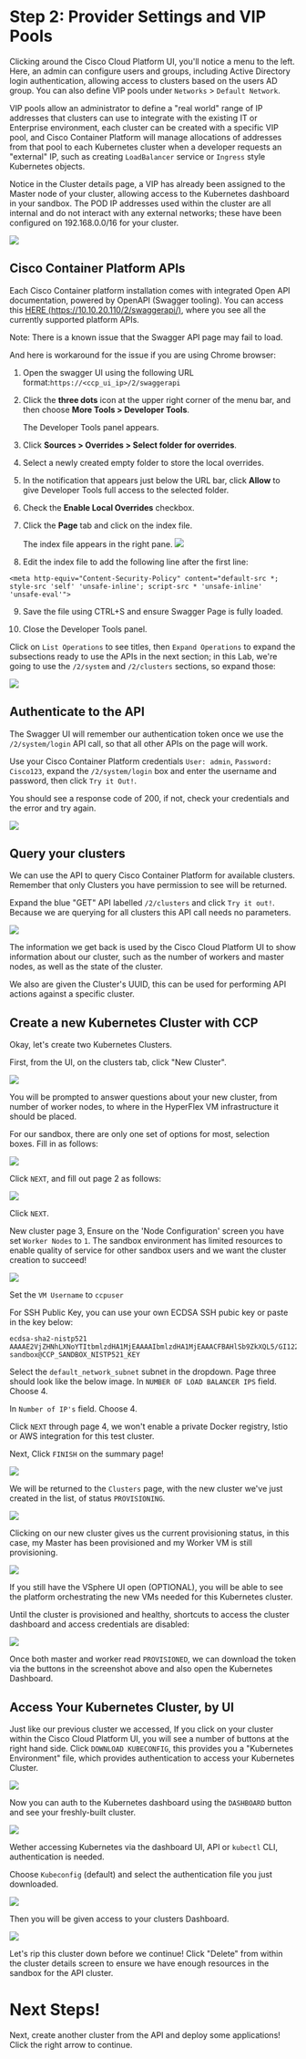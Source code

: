 # Step 2: Provider Settings and VIP Pools

Clicking around the Cisco Cloud Platform UI, you'll notice a menu to the left.
Here, an admin can configure users and groups, including Active Directory login authentication, allowing access to clusters based on the users AD group. You can also define VIP pools under `Networks` > `Default Network`.

VIP pools allow an administrator to define a "real world" range of IP addresses that clusters can use to integrate with the existing IT or Enterprise environment, each cluster can be created with a specific VIP pool, and Cisco Container Platform will manage allocations of addresses from that pool to each Kubernetes cluster when a developer requests an "external" IP, such as creating `LoadBalancer` service or `Ingress` style Kubernetes objects.

Notice in the Cluster details page, a VIP has already been assigned to the Master node of your cluster, allowing access to the Kubernetes dashboard in your sandbox. The POD IP addresses used within the cluster are all internal and do not interact with any external networks; these have been configured on 192.168.0.0/16 for your cluster.

  ![](assets/images/cpp-vippools.jpeg)

## Cisco Container Platform APIs
Each Cisco Container platform installation comes with integrated Open API documentation, powered by OpenAPI (Swagger tooling).
You can access this [HERE (https://10.10.20.110/2/swaggerapi/)](https://10.10.20.110/2/swaggerapi/), where you see all the currently supported platform APIs.

Note: There is a known issue that the Swagger API page may fail to load.

And here is workaround for the issue if you are using Chrome browser:


1. Open the swagger UI using the following URL format:```https://<ccp_ui_ip>/2/swaggerapi```
    
2. Click the **three dots** icon at the upper right corner of the menu bar, and then choose **More Tools > Developer Tools**.

    The Developer Tools panel appears.

3. Click **Sources > Overrides > Select folder for overrides**.

4. Select a newly created empty folder to store the local overrides.

5. In the notification that appears just below the URL bar, click **Allow** to give Developer Tools full access to the selected folder.

6. Check the **Enable Local Overrides** checkbox.

7. Click the **Page** tab and click on the index file.

    The index file appears in the right pane.
 ![](assets/images/swagger_not_loading.png)
8. Edit the index file to add the following line after the first line:
```
<meta http-equiv="Content-Security-Policy" content="default-src *; style-src 'self' 'unsafe-inline'; script-src * 'unsafe-inline' 'unsafe-eval'"> 
```

9. Save the file using CTRL+S and ensure Swagger Page is fully loaded.

10. Close the Developer Tools panel.


Click on `List Operations` to see titles, then `Expand Operations` to expand the subsections ready to use the APIs in the next section; in this Lab, we're going to use the `/2/system` and `/2/clusters` sections, so expand those:

  ![](assets/images/expand_swagger_1.jpeg)

## Authenticate to the API
The Swagger UI will remember our authentication token once we use the `/2/system/login` API call, so that all other APIs on the page will work.

Use your Cisco Container Platform credentials `User: admin`, `Password: Cisco123`, expand the `/2/system/login` box and enter the username and password, then click `Try it Out!`.

You should see a response code of 200, if not, check your credentials and the error and try again.

  ![](assets/images/swagger_cluster_login.jpeg)

## Query your clusters
We can use the API to query Cisco Container Platform for available clusters. Remember that only Clusters you have permission to see will be returned.

Expand the blue "GET" API labelled `/2/clusters` and click `Try it out!`. Because we are querying for all clusters this API call needs no parameters.

  ![](assets/images/swagger_list_all_clusters.jpeg)

The information we get back is used by the Cisco Cloud Platform UI to show information about our cluster, such as the number of workers and master nodes, as well as the state of the cluster.

We also are given the Cluster's UUID, this can be used for performing API actions against a specific cluster.

## Create a new Kubernetes Cluster with CCP
Okay, let's create two Kubernetes Clusters.

First, from the UI, on the clusters tab, click "New Cluster".

  ![](assets/images/newclusterbutton.jpeg)

You will be prompted to answer questions about your new cluster, from number of worker nodes, to where in the HyperFlex VM infrastructure it should be placed.

For our sandbox, there are only one set of options for most, selection boxes. Fill in as follows:

  ![](assets/images/new-cluster-ui-1.jpeg)

Click `NEXT`, and fill out page 2 as follows:

![](assets/images/new-cluster-ui-2.jpeg)

Click `NEXT`.

New cluster page 3, Ensure on the 'Node Configuration' screen you have set `Worker Nodes` to `1`. The sandbox environment has limited resources to enable quality of service for other sandbox users and we want the cluster creation to succeed!

![](assets/images/one-worker-vm.jpeg)

Set the `VM Username` to `ccpuser`

For SSH Public Key, you can use your own ECDSA SSH pubic key or paste in the key below:

```
ecdsa-sha2-nistp521 AAAAE2VjZHNhLXNoYTItbmlzdHA1MjEAAAAIbmlzdHA1MjEAAACFBAHlSb9ZkXQL5/GI12258c+AIKVhDN1p1VYjvJR5oliqoR/gN/65D04BfsZWE8nk00AtJzvEVbjenwLeWuvIQsFs5AHa5uM4Fpmw3Ylpt1tB/GZHZ5Mg9sh1iLh5agSgNLWkAgCRvySmLO3fSq0IKarnQrMqId2pGUlNZr/YPP4irTvU6w== sandbox@CCP_SANDBOX_NISTP521_KEY
```

Select the `default_network_subnet` subnet in the dropdown. Page three should look like the below image.
In `NUMBER OF LOAD BALANCER IPS` field. Choose 4.

In `Number of IP's` field. Choose 4.

Click `NEXT` through page 4, we won't enable a private Docker registry, Istio or AWS integration for this test cluster.

Next, Click `FINISH` on the summary page!

![](assets/images/new-cluster-ui-4.jpeg)

We will be returned to the `Clusters` page, with the new cluster we've just created in the list, of status `PROVISIONING`.

  ![](assets/images/new-cluster-ui-5.jpeg)

Clicking on our new cluster gives us the current provisioning status, in this case, my Master has been provisioned and my Worker VM is still provisioning.

  ![](assets/images/new-cluster-ui-6.jpeg)

If you still have the VSphere UI open (OPTIONAL), you will be able to see the platform orchestrating the new VMs needed for this Kubernetes cluster.

Until the cluster is provisioned and healthy, shortcuts to access the cluster dashboard and access credentials are disabled:

  ![](assets/images/new-cluster-ui-7.jpeg)

Once both master and worker read `PROVISIONED`, we can download the token via the buttons in the screenshot above and also open the Kubernetes Dashboard.

## Access Your Kubernetes Cluster, by UI
Just like our previous cluster we accessed, If you click on your cluster within the Cisco Cloud Platform UI, you will see a number of buttons at the right hand side. Click `DOWNLOAD KUBECONFIG`, this provides you a "Kubernetes Environment" file, which provides authentication to access your Kubernetes Cluster.

  ![](assets/images/1234user-cluster-build-success.jpeg)

Now you can auth to the Kubernetes dashboard using the `DASHBOARD` button and see your freshly-built cluster.

  ![](assets/images/kubernetes-dashboard-auth.jpeg)

Wether accessing Kubernetes via the dashboard UI, API or `kubectl` CLI, authentication is needed.

Choose `Kubeconfig` (default) and select the authentication file you just downloaded.

![](assets/images/select-k8s-token.jpeg)

Then you will be given access to your clusters Dashboard.

![](assets/images/kubernetes-dashboard.jpeg)

Let's rip this cluster down before we continue! Click "Delete" from within the cluster details screen to ensure we have enough resources in the sandbox for the API cluster.

# Next Steps!
Next, create another cluster from the API and deploy some applications! Click the right arrow to continue.
